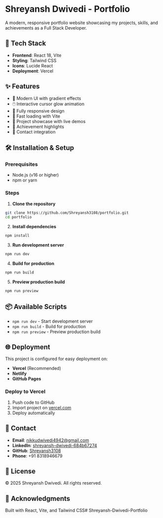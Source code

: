 # Shreyansh Dwivedi - Portfolio

A modern, responsive portfolio website showcasing my projects, skills, and achievements as a Full Stack Developer.

## 🚀 Tech Stack

- **Frontend**: React 18, Vite
- **Styling**: Tailwind CSS
- **Icons**: Lucide React
- **Deployment**: Vercel

## ✨ Features

- 🎨 Modern UI with gradient effects
- 🖱️ Interactive cursor glow animation
- 📱 Fully responsive design
- 🚀 Fast loading with Vite
- 💼 Project showcase with live demos
- 🎯 Achievement highlights
- 📧 Contact integration

## 🛠️ Installation & Setup

### Prerequisites
- Node.js (v16 or higher)
- npm or yarn

### Steps

1. **Clone the repository**
```bash
git clone https://github.com/Shreyansh3108/portfolio.git
cd portfolio
```

2. **Install dependencies**
```bash
npm install
```

3. **Run development server**
```bash
npm run dev
```

4. **Build for production**
```bash
npm run build
```

5. **Preview production build**
```bash
npm run preview
```

## 📦 Available Scripts

- `npm run dev` - Start development server
- `npm run build` - Build for production
- `npm run preview` - Preview production build

## 🌐 Deployment

This project is configured for easy deployment on:
- **Vercel** (Recommended)
- **Netlify**
- **GitHub Pages**

### Deploy to Vercel

1. Push code to GitHub
2. Import project on [vercel.com](https://vercel.com)
3. Deploy automatically

## 📧 Contact

- **Email**: nikkudwivedi4942@gmail.com
- **LinkedIn**: [shreyansh-dwivedi-684b67274](https://www.linkedin.com/in/shreyansh-dwivedi-684b67274/)
- **GitHub**: [Shreyansh3108](https://github.com/Shreyansh3108)
- **Phone**: +91 8318946679

## 📄 License

© 2025 Shreyansh Dwivedi. All rights reserved.

## 🙏 Acknowledgments

Built with React, Vite, and Tailwind CSS#   S h r e y a n s h - D w i v e d i - P o r t f o l i o  
 